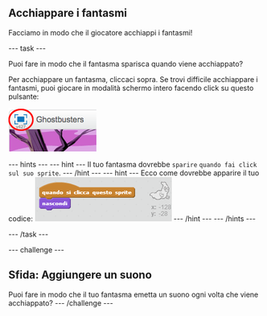 ## Acchiappare i fantasmi

Facciamo in modo che il giocatore acchiappi i fantasmi!

\--- task \---

Puoi fare in modo che il fantasma sparisca quando viene acchiappato?

Per acchiappare un fantasma, cliccaci sopra. Se trovi difficile acchiappare i fantasmi, puoi giocare in modalità schermo intero facendo click su questo pulsante:

![screenshot](images/ghost-fullscreen.png)

\--- hints \--- \--- hint \--- Il tuo fantasma dovrebbe `sparire` `quando fai click sul suo sprite`. \--- /hint \--- \--- hint \--- Ecco come dovrebbe apparire il tuo codice: ![screenshot](images/ghost-catch-code.png) \--- /hint \--- \--- /hints \---

\--- /task \---

\--- challenge \---

## Sfida: Aggiungere un suono

Puoi fare in modo che il tuo fantasma emetta un suono ogni volta che viene acchiappato? \--- /challenge \---